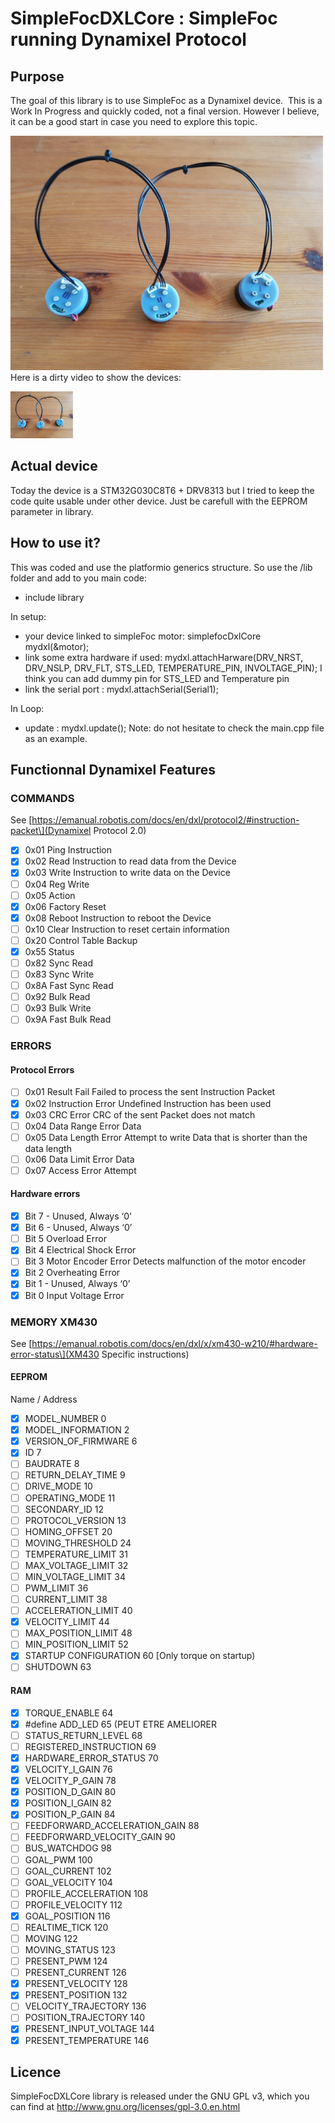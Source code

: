# SimpleFocDXLCore : SimpleFoc running Dynamixel Protocol

## Purpose

The goal of this library is to use SimpleFoc as a Dynamixel device. 
This is a Work In Progress and quickly coded, not a final version. However I believe, it can be a good start in case you need to explore this topic.

<img src = "media/device.jpg" width=500>
Here is a dirty video to show the devices:

[<img src = "media/device.jpg" width=100>](https://www.youtube.com/watch?v=e_fn1X6Afq0)


## Actual device
Today the device is a STM32G030C8T6 + DRV8313 but I tried to keep the code quite usable under other device. Just be carefull with the EEPROM parameter in library.

## How to use it?
This was coded and use the platformio generics structure. So use the /lib folder and add to you main code:

- include library


In setup:

- your device linked to simpleFoc motor: simplefocDxlCore mydxl(&motor);
- link some extra hardware if used:   mydxl.attachHarware(DRV_NRST, DRV_NSLP, DRV_FLT, STS_LED, TEMPERATURE_PIN, INVOLTAGE_PIN);
I think you can add dummy pin for STS_LED and Temperature pin
- link the serial port  : mydxl.attachSerial(Serial1);


In Loop:

- update :   mydxl.update();
Note: do not hesitate to check the main.cpp file as an example.

## Functionnal Dynamixel Features
### COMMANDS

See \[https://emanual.robotis.com/docs/en/dxl/protocol2/#instruction-packet\](Dynamixel Protocol 2.0)

- [x] 0x01 Ping Instruction
- [x] 0x02 Read Instruction to read data from the Device
- [x] 0x03 Write Instruction to write data on the Device
- [ ] 0x04 Reg Write
- [ ] 0x05 Action
- [x] 0x06 Factory Reset
- [x] 0x08 Reboot Instruction to reboot the Device
- [ ] 0x10 Clear Instruction to reset certain information
- [ ] 0x20 Control Table Backup
- [x] 0x55 Status
- [ ] 0x82 Sync Read
- [ ] 0x83 Sync Write
- [ ] 0x8A Fast Sync Read
- [ ] 0x92 Bulk Read
- [ ] 0x93 Bulk Write
- [ ] 0x9A Fast Bulk Read

### ERRORS

#### Protocol Errors

- [ ] 0x01 Result Fail Failed to process the sent Instruction Packet
- [x] 0x02 Instruction Error Undefined Instruction has been used
- [x] 0x03 CRC Error CRC of the sent Packet does not match
- [ ] 0x04 Data Range Error Data
- [ ] 0x05 Data Length Error Attempt to write Data that is shorter than the data length
- [ ] 0x06 Data Limit Error Data
- [ ] 0x07 Access Error Attempt

#### Hardware errors

- [x] Bit 7 - Unused, Always ‘0’
- [x] Bit 6 - Unused, Always ‘0’
- [ ] Bit 5 Overload Error
- [x] Bit 4 Electrical Shock Error
- [ ] Bit 3 Motor Encoder Error Detects malfunction of the motor encoder
- [x] Bit 2 Overheating Error
- [x] Bit 1 - Unused, Always ‘0’
- [x] Bit 0 Input Voltage Error

### MEMORY XM430

See \[https://emanual.robotis.com/docs/en/dxl/x/xm430-w210/#hardware-error-status\](XM430 Specific instructions)

#### EEPROM

Name / Address

- [x] MODEL_NUMBER 0
- [x] MODEL_INFORMATION 2
- [x] VERSION\_OF\_FIRMWARE 6
- [x] ID 7
- [ ] BAUDRATE 8
- [ ] RETURN\_DELAY\_TIME 9
- [ ] DRIVE_MODE 10
- [ ] OPERATING_MODE 11
- [ ] SECONDARY_ID 12
- [ ] PROTOCOL_VERSION 13
- [ ] HOMING_OFFSET 20
- [ ] MOVING_THRESHOLD 24
- [ ] TEMPERATURE_LIMIT 31
- [ ] MAX\_VOLTAGE\_LIMIT 32
- [ ] MIN\_VOLTAGE\_LIMIT 34
- [ ] PWM_LIMIT 36
- [ ] CURRENT_LIMIT 38
- [ ] ACCELERATION_LIMIT 40
- [x] VELOCITY_LIMIT 44
- [ ] MAX\_POSITION\_LIMIT 48
- [ ] MIN\_POSITION\_LIMIT 52
- [x] STARTUP CONFIGURATION 60 \[Only torque on startup)
- [ ] SHUTDOWN 63

#### RAM

- [x] TORQUE_ENABLE 64
- [x] #define ADD_LED 65 (PEUT ETRE AMELIORER
- [ ] STATUS\_RETURN\_LEVEL 68
- [ ] REGISTERED_INSTRUCTION 69
- [x] HARDWARE\_ERROR\_STATUS 70
- [x] VELOCITY\_I\_GAIN 76
- [x] VELOCITY\_P\_GAIN 78
- [x] POSITION\_D\_GAIN 80
- [x] POSITION\_I\_GAIN 82
- [x] POSITION\_P\_GAIN 84
- [ ] FEEDFORWARD\_ACCELERATION\_GAIN 88
- [ ] FEEDFORWARD\_VELOCITY\_GAIN 90
- [ ] BUS_WATCHDOG 98
- [ ] GOAL_PWM 100
- [ ] GOAL_CURRENT 102
- [ ] GOAL_VELOCITY 104
- [ ] PROFILE_ACCELERATION 108
- [ ] PROFILE_VELOCITY 112
- [x] GOAL_POSITION 116
- [ ] REALTIME_TICK 120
- [ ] MOVING 122
- [ ] MOVING_STATUS 123
- [ ] PRESENT_PWM 124
- [ ] PRESENT_CURRENT 126
- [x] PRESENT_VELOCITY 128
- [x] PRESENT_POSITION 132
- [ ] VELOCITY_TRAJECTORY 136
- [ ] POSITION_TRAJECTORY 140
- [x] PRESENT\_INPUT\_VOLTAGE 144
- [x] PRESENT_TEMPERATURE 146

## Licence

SimpleFocDXLCore library is released under the GNU GPL v3, which you can find at http://www.gnu.org/licenses/gpl-3.0.en.html
